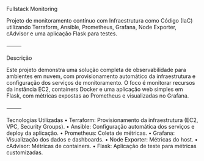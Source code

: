 Fullstack Monitoring

Projeto de monitoramento contínuo com Infraestrutura como Código (IaC) utilizando Terraform, Ansible, Prometheus, Grafana, Node Exporter, cAdvisor e uma aplicação Flask para testes.

⸻

Descrição

Este projeto demonstra uma solução completa de observabilidade para ambientes em nuvem, com provisionamento automático da infraestrutura e configuração dos serviços de monitoramento. O foco é monitorar recursos da instância EC2, containers Docker e uma aplicação web simples em Flask, com métricas expostas ao Prometheus e visualizadas no Grafana.

⸻

Tecnologias Utilizadas
	•	Terraform: Provisionamento da infraestrutura (EC2, VPC, Security Groups).
	•	Ansible: Configuração automática dos serviços e deploy da aplicação.
	•	Prometheus: Coleta de métricas.
	•	Grafana: Visualização dos dados e dashboards.
	•	Node Exporter: Métricas do host.
	•	cAdvisor: Métricas de containers.
	•	Flask: Aplicação de teste para métricas customizadas.